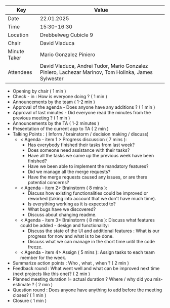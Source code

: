 | Key | Value                                                                                               |
| --- |-----------------------------------------------------------------------------------------------------|
| Date | 22.01.2025                                                                                          |
| Time | 15:30-16:30                                                                                         | 
| Location | Drebbelweg Cubicle 9                                                                                |
| Chair | David Vladuca                                                                                     |                                                                                   |
| Minute Taker | Mario Gonzalez Piniero                                                                                        |
| Attendees | David Vladuca, Andrei Tudor, Mario Gonzalez Piniero, Lachezar Marinov, Tom Holinka, James Sylwester |


- Opening by chair ( 1 min )
- Check - in : How is everyone doing ? ( 1 min )
- Announcements by the team ( 1-2 min )
- Approval of the agenda - Does anyone have any additions ? ( 1 min )
- Approval of last minutes - Did everyone read the minutes from the previous meeting ? ( 1 min )
- Announcements by the TA ( 1-2 minutes )
- Presentation of the current app to TA ( 2 min )
- Talking Points : ( Inform / brainstorm / decision making / discuss)
    - < Agenda - item 1 > Progress discussion ( 7 mins ):
        - Has everybody finished their tasks from last week?
        - Does someone need assistance with their tasks?
        - Have all the tasks we came up the previous week have been finished?
        - Have we been able to implement the mandatory features?
        - Did we manage all the merge requests? 
        - Have the merge requests caused any issues, or are there potential concerns?
    - < Agenda - item 2> Brainstorm ( 8 mins ):
        - Discuss how existing functionalities could be improved or reworked (taking into account that we don't have much time).
        - Is everything working as it is expected to?
        - What bugs have we discovered?
        - Discuss about changing readme.
    - < Agenda - item 3> Brainstorm ( 8 mins ): Discuss what features could be added - design and functionality:
        - Discuss the state of the UI and additional features : What is our progress for now and what is to be done.
        - Discuss what we can manage in the short time until the code freeze.
    - < Agenda - item 4> Assign ( 5 mins ): Assign tasks to each team member for the week.
- Summarize action points : Who , what , when ? ( 2 min )
- Feedback round : What went well and what can be improved next time (next projects like this one)? ( 2 min )
- Planned meeting duration != actual duration ? Where / why did you mis-estimate ? ( 2 min )
- Question round : Does anyone have anything to add before the meeting closes? ( 1 min )
- Closure ( 1 min )